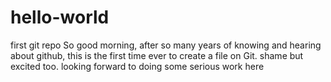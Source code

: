 # hello-world
first git repo
So good morning, after so many years of knowing and hearing about github, this is the first time ever to create a file on Git. 
shame but excited too. looking forward to doing some serious work here
